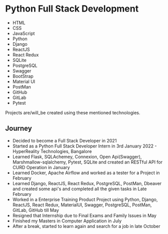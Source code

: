 # Python Full Stack Development

 - HTML
 - CSS
 - JavaScript
 - Python 
 - Django
 - ReactJS
 - React Redux
 - SQLite
 - PostgreSQL
 - Swagger
 - BootStrap
 - Material UI
 - PostMan
 - GitHub
 - GitLab
 - Pytest

Projects are/will_be created using these mentioned technologies.

## Journey

 - Decided to become a Full Stack Developer in 2021
 - Started as a Python Full Stack Developer Intern in 3rd January 2022 - HyperReality Technologies, Bangalore
 - Learned Flask, SQLAchemey, Connexion, Open Api(Swagger), Marshmallow-sqlalchemy, Pytest, SQLite and created an RESTful API for CURD Operation in January
 - Learned Docker, Apache Airflow and worked as a tester for a Project in February 
 - Learned Django, ReactJS, React Redux, PostgreSQL, PostMan, Dbeaver and created some api's and completed all the given tasks in Late February
 - Worked in a Enterprise Training Product Project using Python, Django, ReactJS, React Redux, MaterialUI, Swagger, PostgreSQL, PostMan, GitLab, GitHub till May 
 - Resigned that Internship due to Final Exams and Family Issues in May 
 - Finished my Masters in Computer Application in July
 - After a break, started to learn again and search for a job in late October

